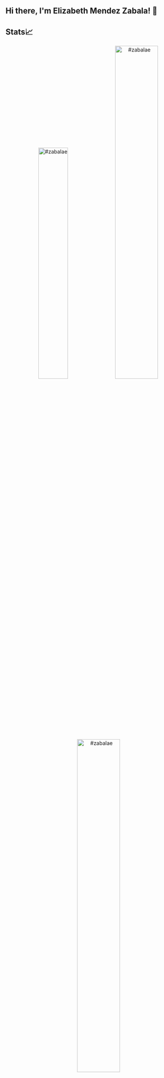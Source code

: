 ## Hi there, I'm Elizabeth Mendez Zabala! 👋

## Stats📈
<p align="center">
<img width="40%" src="https://github-readme-stats.vercel.app/api/top-langs?username=#zabalae&show_icons=true&theme=dracula&title_color=ff8000&text_color=ffffff&bg_color=6a6a6a&locale=en&layout=compact&hide_border=true" alt="#zabalae" /> 
<img width="48%" src="https://github-readme-stats.vercel.app/api?username=#zabalae&show_icons=true&theme=dracula&title_color=ff8000&text_color=ffffff&bg_color=6a6a6a&locale=en&hide_border=true" alt="#zabalae" />
<img width="48%" src="https://github-readme-streak-stats.herokuapp.com/?user=#zabalae&theme=highcontrast&hide_border=true" alt="#zabalae" />
</p>
